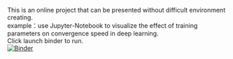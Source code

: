 This is an online project that can be presented without difficult environment creating.  
example：use Jupyter-Notebook to visualize the effect of training parameters on convergence speed in deep learning.  
Click launch binder to run.  
[![Binder](https://mybinder.org/badge_logo.svg)]()

